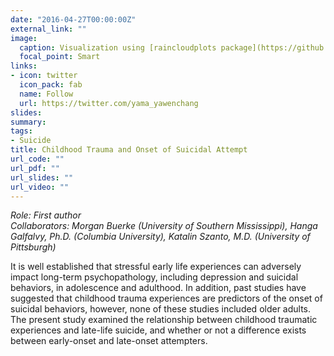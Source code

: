 ```yaml
---
date: "2016-04-27T00:00:00Z"
external_link: ""
image:
  caption: Visualization using [raincloudplots package](https://github.com/RainCloudPlots/RainCloudPlots)
  focal_point: Smart
links:
- icon: twitter
  icon_pack: fab
  name: Follow
  url: https://twitter.com/yama_yawenchang
slides: 
summary: 
tags:
- Suicide
title: Childhood Trauma and Onset of Suicidal Attempt
url_code: ""
url_pdf: ""
url_slides: ""
url_video: ""
---
```


<i>Role: First author<br/>
Collaborators: Morgan Buerke (University of Southern Mississippi), Hanga Galfalvy, Ph.D. (Columbia University), Katalin Szanto, M.D. (University of Pittsburgh)</i>
<br/>
<p>It is well established that stressful early life experiences can adversely impact long-term psychopathology, including depression and suicidal behaviors, in adolescence and adulthood. In addition, past studies have suggested that childhood trauma experiences are predictors of the onset of suicidal behaviors, however, none of these studies included older adults. The present study examined the relationship between childhood traumatic experiences and late-life suicide, and whether or not a difference exists between early-onset and late-onset attempters.</p>
